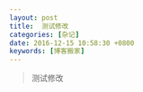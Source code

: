```yaml
---
layout: post
title:  测试修改
categories: [杂记]
date: 2016-12-15 10:58:30 +0800
keywords: [博客搬家]
---
```


>测试修改